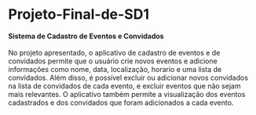 # Projeto-Final-de-SD1
<b>Sistema de Cadastro de Eventos e Convidados</b>
<br><br>
No projeto apresentado, o aplicativo de cadastro de eventos e de convidados permite que o usuário crie novos eventos e adicione informações como nome, data, localização, horario e uma lista de convidados. Além disso, é possível excluir ou adicionar novos convidados na lista de convidados de cada evento, e excluir eventos que não sejam mais relevantes. O aplicativo também permite a visualização dos eventos cadastrados e dos convidados que foram adicionados a cada evento.

